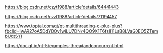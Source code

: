 https://blog.csdn.net/czyt1988/article/details/64441443


https://blog.csdn.net/czyt1988/article/details/71194457

https://www.toptal.com/qt/qt-multithreading-c-plus-plus?fbclid=IwAR27oA5DdYDOy1wiLU7DNv4QO9X1T6fs1l11LsB8LVaG0EO5ZTembUqtSYI

https://doc.qt.io/qt-5/examples-threadandconcurrent.html